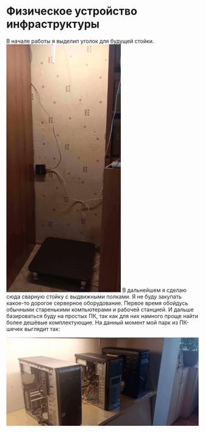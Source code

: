 # Физическое устройство инфраструктуры

В начале работы я выделил уголок для будущей стойки.
<img src="img/begining_in_corner.jpg" width="300">
В дальнейшем я сделаю сюда сварную стойку с выдвижными полками. Я не буду закупать какое-то дорогое серверное оборудование. Первое время обойдусь обычными старенькими компьютерами и рабочей станцией. И дальше базироваться буду на простых ПК, так как для них намного проще найти более дешёвые комплектующие. На данный момент мой парк из ПК-шечек выглядит так:

<img src="img/my_pcs_in_begining.jpg" width="600">
